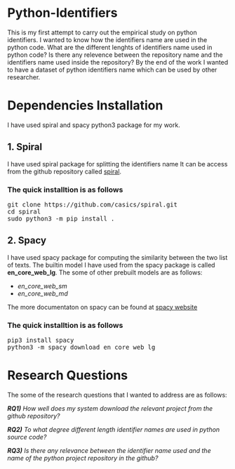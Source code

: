 # Python-Identifiers
This is my first attempt to carry out the empirical study on python identifiers. I wanted to know how the identifiers name are used in the python code. What are the different lenghts of identifiers name used in python code? Is there any relevence between the repository name and the identifiers name used inside the repository? By the end of the work I wanted to have a dataset of python identifiers name which can be used by other researcher.

# Dependencies Installation
I have used spiral and spacy python3 package for my work.

## 1. Spiral
I have used spiral package for splitting the identifiers name
It can be access from the github repository called [spiral](https://github.com/casics/spiral).

### The quick installtion is as follows
<pre>
git clone https://github.com/casics/spiral.git
cd spiral
sudo python3 -m pip install .
</pre>

## 2. Spacy
I have used spacy package for computing the similarity between the two list of texts. 
The builtin model I have used from the spacy package is called **en_core_web_lg**.
The some of other prebuilt models are as follows:
* *en_core_web_sm*
* *en_core_web_md*

The more documentaton on spacy can be found at [spacy website](https://spacy.io/models)
### The quick installtion is as follows
<pre>
pip3 install spacy
python3 -m spacy download en_core_web_lg
</pre>

# Research Questions
The some of the research questions that I wanted to address are as follows:

***RQ1)** How well does my system download the relevant project from the github repository?*

***RQ2)** To what degree different length identifier names are used in python source code?*

***RQ3)** Is there any relevance between the identifier name used and the name of the python project repository in the github?*


 
